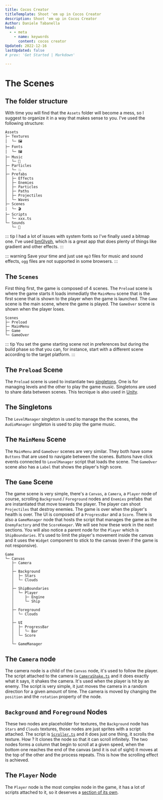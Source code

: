 ```yaml
---
title: Cocos Creator
titleTemplate: Shoot 'em up in Cocos Creator
description: Shoot 'em up in Cocos Creator
Author: Daniele Tabanella
head:
  - - meta
    - name: keywords
      content: cocos creator
Updated: 2022-12-16
lastUpdated: false
# prev: 'Get Started | Markdown'

---
```


# The Scenes

## The folder structure

With time you will find that the `Assets` folder will become a mess, so I suggest to organize it in a way that makes sense to you. I've used the following structure:

```
Assets
├─ Textures
│  └─ 🖼️
├─ Fonts
│  └─ 🖼️
├─ Music
│  └─ 🎹
├─ Particles
│  └─ 💥
├─ Prefabs
│  ├─ Effects
│  ├─ Enemies
│  ├─ Particles
│  ├─ Paths
│  ├─ Projectiles
│  └─ Waves
├─ Scenes
│  └─ 🎬
├─ Scripts
│  └─ xxx.ts
└─ Sounds
   └─ 🔔
```

::: tip 
I had a lot of issues with system fonts so I've finally used a bitmap one. I've used [bmGlyph](https://www.bmglyph.com), which is a great app that does plenty of things like gradient and other effects.
:::

::: warning
Save your time and just use `mp3` files for music and sound effects, `ogg` files are not supported in some browsers.
:::

## The `Scenes`

First thing first, the game is composed of 4 scenes. The `Preload` scene is where the game starts it loads immediatly the `MainMenu` scene that is the first scene that is shown to the player when the game is launched. The `Game` scene is the main scene, where the game is played. The `GameOver` scene is shown when the player loses.

```
Scenes
├─ Preload
├─ MainMenu
├─ Game
└─ GameOver
```

::: tip
You set the game starting scene not in preferences but during the build phase so that you can, for instance, start with a different scene according to the target platform.
:::

## The `Preload` Scene

The `Preload` scene is used to instantiate two [singletons](https://refactoring.guru/design-patterns/singleton). One is for managing levels and the other to play the game music. Singletons are used to share data between scenes. This tecnique is also used in [Unity](https://gamedevbeginner.com/singletons-in-unity-the-right-way/).

## The Singletons

The `LevelManager` singleton is used to manage the the scenes, the `AudioManager` singleton is used to play the game music.

## The `MainMenu` Scene

The `MainMenu` and `GameOver` scenes are very similar. They both have some `Buttons` that are used to navigate between the scenes. Buttons have click events connected to `LevelManager` script that loads the scene. The `GameOver` scene also has a `Label` that shows the player's high score.

## The `Game` Scene

The game scene  is very simple, there's a `Canvas`, a `Camera`, a `Player` node of course, scrolling `Background` / `Foreground` nodes and `Enemies` prefabs that are instantiated that move towards the player. The player can shoot `Projectiles` that destroy enemies. The game is over when the player's health is over. The UI is composed of a `ProgressBar` and a `Score`. There is also a `GameManager` node that hosts the script that manages the game as the `EnemyFactory` and the `ScoreKeeper`. We will see how these work in the next sections. You will also notice a parent node for the `Player` which is `ShipBoundaries`. It's used to limit the player's movement inside the canvas and it uses the `Widget` component to stick to the canvas (even if the game is not responsive).

```
Game
└─ Canvas
   ├─ Camera
   │
   ├─ Background
   │  ├─ Stars
   │  └─ Clouds
   │
   ├─ ShipBoundaries
   │  └─ Player
   │     ├─ Engine
   │     └─ Ship
   │
   ├─ Foreground
   │  └─ Clouds
   │
   ├─ UI
   │  ├─ ProgressBar
   │  │  └─ Bar
   │  └─ Score
   │
   └─ GameManager

```

## The `Camera` node

The camera node is a child of the `Canvas` node, it's used to follow the player. The script attached to the camera is [`CameraShake.ts`](https://github.com/theRenard/cocos-creator-laser-defender/blob/master/assets/Scripts/CameraShake.ts) and it does exactly what it says, it shakes the camera. It's used when the player is hit by an enemy. The script is very simple, it just moves the camera in a random direction for a given amount of time. The camera is moved by changing the `position` and the `rotation` property of the node. 


## `Background` and `Foreground` Nodes

These two nodes are placeholder for textures, the `Background` node has `Stars` and `Clouds` textures, those nodes are just sprites with a script attached. The script is [`Scroller.ts`](https://github.com/theRenard/cocos-creator-laser-defender/blob/master/assets/Scripts/Scroller.ts) and it does just one thing, it scrolls the texture. How ? It clones the node so that it can scroll infinitely. The two nodes forms a column that begin to scroll at a given speed, when the bottom one reaches the end of the canvas (and it is out of sight) it moves at the top of the other and the process repeats. This is how the scrolling effect is achieved.

## The `Player` Node

The `Player` node is the most complex node in the game, it has a lot of scripts attached to it, so it deserves a [section of its own](/articles/cocos-creator/shoot-em-up-in-cocos-creator/the_player). 